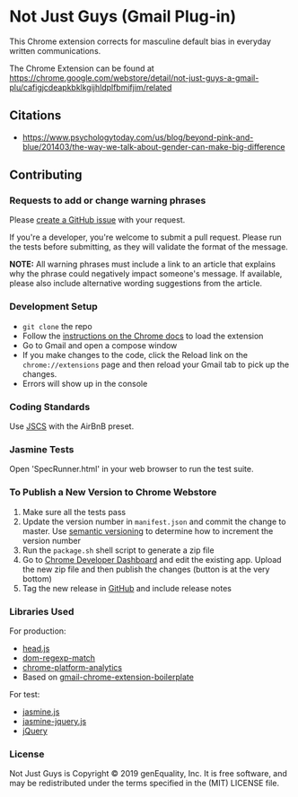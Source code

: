 # Not Just Guys (Gmail Plug-in)
This Chrome extension corrects for masculine default bias in everyday written communications. 

The Chrome Extension can be found at https://chrome.google.com/webstore/detail/not-just-guys-a-gmail-plu/cafigjcdeapkbklkgijhldplfbmifjim/related

## Citations
  * https://www.psychologytoday.com/us/blog/beyond-pink-and-blue/201403/the-way-we-talk-about-gender-can-make-big-difference

## Contributing

### Requests to add or change warning phrases
Please [create a GitHub issue](https://github.com/genequality-org/not-just-guys/issues/new) with your request.

If you're a developer, you're welcome to submit a pull request.  Please run the tests before submitting, as they will validate the format of the message.

**NOTE:** All warning phrases must include a link to an article that explains why the phrase could negatively impact someone's message.  If available, please also include alternative wording suggestions from the article.

### Development Setup
  * `git clone` the repo
  * Follow the [instructions on the Chrome docs](https://developer.chrome.com/extensions/getstarted#unpacked) to load the extension
  * Go to Gmail and open a compose window
  * If you make changes to the code, click the Reload link on the `chrome://extensions` page and then reload your Gmail tab to pick up the changes.
  * Errors will show up in the console

### Coding Standards
Use [JSCS](http://jscs.info/) with the AirBnB preset.

### Jasmine Tests
Open 'SpecRunner.html' in your web browser to run the test suite.

### To Publish a New Version to Chrome Webstore
  1. Make sure all the tests pass
  1. Update the version number in `manifest.json` and commit the change to master.
     Use [semantic versioning](http://semver.org/) to determine how to increment the version number
  1. Run the `package.sh` shell script to generate a zip file
  1. Go to [Chrome Developer Dashboard](https://chrome.google.com/webstore/developer/dashboard) and edit the existing app. Upload the new zip file and then publish the changes (button is at the very bottom)
  1. Tag the new release in [GitHub](https://github.com/genequality-org/not-just-guys/releases) and include release notes

### Libraries Used
For production:
  * [head.js](http://headjs.com/)
  * [dom-regexp-match](https://github.com/webmodules/dom-regexp-match)
  * [chrome-platform-analytics](https://github.com/GoogleChrome/chrome-platform-analytics)
  * Based on [gmail-chrome-extension-boilerplate](https://github.com/KartikTalwar/gmail-chrome-extension-boilerplate)

For test:
  * [jasmine.js](http://jasmine.github.io/)
  * [jasmine-jquery.js](https://github.com/velesin/jasmine-jquery)
  * [jQuery](https://jquery.com/)

### License

Not Just Guys is Copyright © 2019 genEquality, Inc. It is free software, and may be redistributed under the terms specified in the (MIT) LICENSE file.
